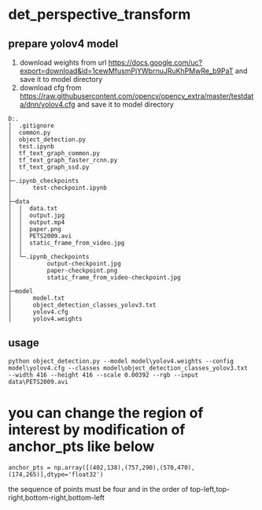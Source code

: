 # det_perspective_transform

## prepare yolov4 model
1. download weights from url https://docs.google.com/uc?export=download&id=1cewMfusmPjYWbrnuJRuKhPMwRe_b9PaT and save it to model directory
2. download cfg from https://raw.githubusercontent.com/opencv/opencv_extra/master/testdata/dnn/yolov4.cfg and save it to model directory

```
D:.
│  .gitignore
│  common.py
│  object_detection.py
│  test.ipynb
│  tf_text_graph_common.py
│  tf_text_graph_faster_rcnn.py
│  tf_text_graph_ssd.py
│
├─.ipynb_checkpoints
│      test-checkpoint.ipynb
│
├─data
│  │  data.txt
│  │  output.jpg
│  │  output.mp4
│  │  paper.png
│  │  PETS2009.avi
│  │  static_frame_from_video.jpg
│  │
│  └─.ipynb_checkpoints
│          output-checkpoint.jpg
│          paper-checkpoint.png
│          static_frame_from_video-checkpoint.jpg
│
├─model
│      model.txt
│      object_detection_classes_yolov3.txt
│      yolov4.cfg
│      yolov4.weights
```

## usage 
```
python object_detection.py --model model\yolov4.weights --config model\yolov4.cfg --classes model\object_detection_classes_yolov3.txt  --width 416 --height 416 --scale 0.00392 --rgb --input data\PETS2009.avi
```

# you can change the region of interest by modification of anchor_pts like below
```
anchor_pts = np.array([(402,138),(757,290),(570,470),(174,265)],dtype='float32')
```
the sequence of points must be four and in the order of top-left,top-right,bottom-right,bottom-left
